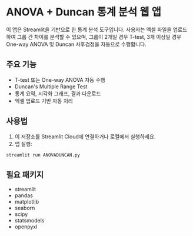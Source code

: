 # ANOVA + Duncan 통계 분석 웹 앱

이 앱은 Streamlit을 기반으로 한 통계 분석 도구입니다.
사용자는 엑셀 파일을 업로드하여 그룹 간 차이를 분석할 수 있으며,
그룹이 2개일 경우 T-test, 3개 이상일 경우 One-way ANOVA 및 Duncan 사후검정을 자동으로 수행합니다.

## 주요 기능
- T-test 또는 One-way ANOVA 자동 수행
- Duncan's Multiple Range Test
- 통계 요약, 시각화 그래프, 결과 다운로드
- 엑셀 업로드 기반 자동 처리

## 사용법
1. 이 저장소를 Streamlit Cloud에 연결하거나 로컬에서 실행하세요.
2. 앱 실행:
```bash
streamlit run ANOVADUNCAN.py
```

## 필요 패키지
- streamlit
- pandas
- matplotlib
- seaborn
- scipy
- statsmodels
- openpyxl